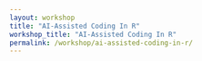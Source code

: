 ```yaml
---
layout: workshop
title: "AI-Assisted Coding In R"
workshop_title: "AI-Assisted Coding In R"
permalink: /workshop/ai-assisted-coding-in-r/
---
```

